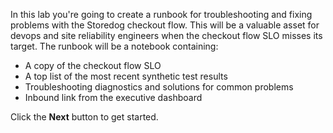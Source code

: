 In this lab you're going to create a runbook for troubleshooting and fixing problems with the Storedog checkout flow. This will be a valuable asset for devops and site reliability engineers when the checkout flow SLO misses its target. The runbook will be a notebook containing:

  - A copy of the checkout flow SLO
  - A top list of the most recent synthetic test results
  - Troubleshooting diagnostics and solutions for common problems
  - Inbound link from the executive dashboard 

 Click the **Next** button to get started.